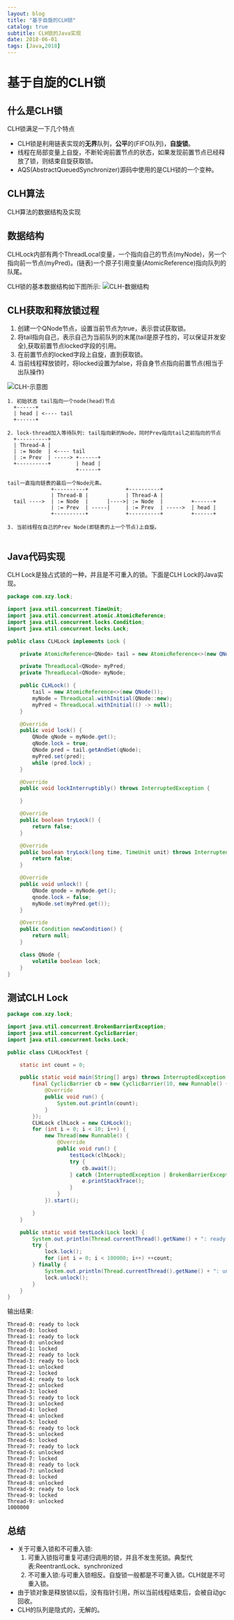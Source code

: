 ```yaml
---
layout: blog
title: "基于自旋的CLH锁"
catalog: true
subtitle: CLH锁的Java实现
date: 2018-06-01
tags: [Java,2018]
---
```

# 基于自旋的CLH锁

## 什么是CLH锁

CLH锁满足一下几个特点

* CLH锁是利用链表实现的**无界**队列，**公平**的(FIFO队列)，**自旋锁**。
* 线程在局部变量上自旋，不断轮询前置节点的状态，如果发现前置节点已经释放了锁，则结束自旋获取锁。
* AQS(AbstractQueuedSynchronizer)源码中使用的是CLH锁的一个变种。

## CLH算法

CLH算法的数据结构及实现 

## 数据结构

CLHLock内部有两个ThreadLocal变量，一个指向自己的节点(myNode)，另一个指向前一节点(myPred)。(链表)一个原子引用变量(AtomicReference)指向队列的队尾。

CLH锁的基本数据结构如下图所示:
![CLH-数据结构](https://raw.githubusercontent.com/RussXia/RussXia.github.io/master/_pic/CLHLock-%20data-structure.jpeg)

## CLH获取和释放锁过程

1. 创建一个QNode节点，设置当前节点为true，表示尝试获取锁。
2. 将tail指向自己，表示自己为当前队列的末尾(tail是原子性的，可以保证并发安全),获取前置节点locked字段的引用。
3. 在前置节点的locked字段上自旋，直到获取锁。
4. 当前线程释放锁时，将locked设置为false，将自身节点指向前置节点(相当于出队操作)

![CLH-示意图](https://raw.githubusercontent.com/RussXia/RussXia.github.io/master/_pic/CLH-realize.jpeg)

```text
1. 初始状态 tail指向一个node(head)节点
  +------+  
  | head | <---- tail
  +------+
  
2. lock-thread加入等待队列: tail指向新的Node，同时Prev指向tail之前指向的节点
  +----------+
  | Thread-A |
  | := Node  | <---- tail
  | := Prev  | -----> +------+
  +----------+        | head |
                      +------+ 

tail一直指向链表的最后一个Node元素。
              +----------+            +----------+
              | Thread-B |            | Thread-A |
  tail ---->  | := Node  |      |---->| := Node  |         +------+
              | := Prev  | -----|     | := Prev  | ----->  | head |
              +----------+            +----------+         +------+

3. 当前线程在自己的Prev Node(即链表的上一个节点)上自旋。
  
```

## Java代码实现

CLH Lock是独占式锁的一种，并且是不可重入的锁。下面是CLH Lock的Java实现。

```java
package com.xzy.lock;

import java.util.concurrent.TimeUnit;
import java.util.concurrent.atomic.AtomicReference;
import java.util.concurrent.locks.Condition;
import java.util.concurrent.locks.Lock;

public class CLHLock implements Lock {

    private AtomicReference<QNode> tail = new AtomicReference<>(new QNode());

    private ThreadLocal<QNode> myPred;
    private ThreadLocal<QNode> myNode;

    public CLHLock() {
        tail = new AtomicReference<>(new QNode());
        myNode = ThreadLocal.withInitial(QNode::new);
        myPred = ThreadLocal.withInitial(() -> null);
    }

    @Override
    public void lock() {
        QNode qNode = myNode.get();
        qNode.lock = true;
        QNode pred = tail.getAndSet(qNode);
        myPred.set(pred);
        while (pred.lock) ;
    }

    @Override
    public void lockInterruptibly() throws InterruptedException {

    }

    @Override
    public boolean tryLock() {
        return false;
    }

    @Override
    public boolean tryLock(long time, TimeUnit unit) throws InterruptedException {
        return false;
    }

    @Override
    public void unlock() {
        QNode qnode = myNode.get();
        qnode.lock = false;
        myNode.set(myPred.get());
    }

    @Override
    public Condition newCondition() {
        return null;
    }

    class QNode {
        volatile boolean lock;
    }
}
```

## 测试CLH Lock

```java
package com.xzy.lock;

import java.util.concurrent.BrokenBarrierException;
import java.util.concurrent.CyclicBarrier;
import java.util.concurrent.locks.Lock;

public class CLHLockTest {

    static int count = 0;

    public static void main(String[] args) throws InterruptedException {
        final CyclicBarrier cb = new CyclicBarrier(10, new Runnable() {
            @Override
            public void run() {
                System.out.println(count);
            }
        });
        CLHLock clhLock = new CLHLock();
        for (int i = 0; i < 10; i++) {
            new Thread(new Runnable() {
                @Override
                public void run() {
                    testLock(clhLock);
                    try {
                        cb.await();
                    } catch (InterruptedException | BrokenBarrierException e) {
                        e.printStackTrace();
                    }
                }
            }).start();

        }
    }

    public static void testLock(Lock lock) {
        System.out.println(Thread.currentThread().getName() + ": ready to lock");
        try {
            lock.lock();
            for (int i = 0; i < 100000; i++) ++count;
        } finally {
            System.out.println(Thread.currentThread().getName() + ": unlocked");
            lock.unlock();
        }
    }
}
```

输出结果:

```text
Thread-0: ready to lock
Thread-0: locked
Thread-1: ready to lock
Thread-0: unlocked
Thread-1: locked
Thread-2: ready to lock
Thread-3: ready to lock
Thread-1: unlocked
Thread-2: locked
Thread-4: ready to lock
Thread-2: unlocked
Thread-3: locked
Thread-5: ready to lock
Thread-3: unlocked
Thread-4: locked
Thread-4: unlocked
Thread-5: locked
Thread-6: ready to lock
Thread-5: unlocked
Thread-6: locked
Thread-7: ready to lock
Thread-6: unlocked
Thread-7: locked
Thread-8: ready to lock
Thread-7: unlocked
Thread-8: locked
Thread-8: unlocked
Thread-9: ready to lock
Thread-9: locked
Thread-9: unlocked
1000000
```

## 总结

* 关于可重入锁和不可重入锁:
    1. 可重入锁指可重复可递归调用的锁，并且不发生死锁。典型代表:ReentrantLock、synchronized
    2. 不可重入锁:与可重入锁相反。自旋锁一般都是不可重入锁。CLH就是不可重入锁。
* 由于锁对象是释放锁以后，没有指针引用，所以当前线程结束后，会被自动gc回收。
* CLH的队列是隐式的，无解的。
